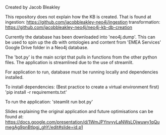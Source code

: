 Created by Jacob Bleakley

This repository does not explain how the KB is created. That is found at 
ingestion: https://github.com/jacobbleakley-neo4j/ingestion
transformation: https://github.com/jacobbleakley-neo4j/neo4j-kb-db-creation

Currently the database has been downloaded into 'neo4j.dump'. This can be used to spin up the db with ontologies and content from 'EMEA Services' Google Drive folder in a Neo4j database.

The 'bot.py' is the main script that pulls in functions from the other python files. The application is streamlined due to the use of streamlit.

For application to run, database must be running locally and dependencies installed.

To install dependencies: (Best practice to create a virtual environment first) 'pip install -r requirements.txt'

To run the application: 'steamlit run bot.py'

Slides explaining the original application and future optimisations can be found at: 
https://docs.google.com/presentation/d/1WmJPYnvyyLaNWsLOjwuwy1qQumegAg9pnBtlpgj_ghY/edit#slide=id.p1



